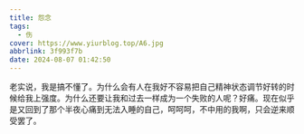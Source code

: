 ```yaml
---
title: 怨念
tags:
  - 伤
cover: https://www.yiurblog.top/A6.jpg
abbrlink: 3f993f7b
date: 2024-08-07 01:42:50
---
```

老实说，我是搞不懂了。为什么会有人在我好不容易把自己精神状态调节好转的时候给我上强度。为什么还要让我和过去一样成为一个失败的人呢？好痛。现在似乎是又回到了那个半夜心痛到无法入睡的自己，呵呵呵，不中用的我啊，只会逆来顺受罢了。
